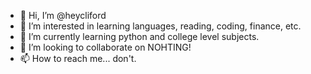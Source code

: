 - 👋 Hi, I’m @heycliford
- 👀 I’m interested in learning languages, reading, coding, finance, etc.
- 🌱 I’m currently learning python and college level subjects.
- 💞️ I’m looking to collaborate on NOHTING!
- 📫 How to reach me... don't.

<!---
heycliford/heycliford is a ✨ special ✨ repository because its `README.md` (this file) appears on your GitHub profile.
You can click the Preview link to take a look at your changes.
--->
